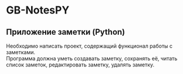 # GB-NotesPY

## Приложение заметки (Python)  

Необходимо написать проект, содержащий функционал работы с заметками.  
Программа должна уметь создавать заметку, сохранять её, читать список заметок, редактировать заметку, удалять заметку.  
